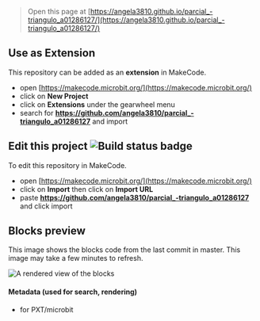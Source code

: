 
> Open this page at [https://angela3810.github.io/parcial_-triangulo_a01286127/](https://angela3810.github.io/parcial_-triangulo_a01286127/)

## Use as Extension

This repository can be added as an **extension** in MakeCode.

* open [https://makecode.microbit.org/](https://makecode.microbit.org/)
* click on **New Project**
* click on **Extensions** under the gearwheel menu
* search for **https://github.com/angela3810/parcial_-triangulo_a01286127** and import

## Edit this project ![Build status badge](https://github.com/angela3810/parcial_-triangulo_a01286127/workflows/MakeCode/badge.svg)

To edit this repository in MakeCode.

* open [https://makecode.microbit.org/](https://makecode.microbit.org/)
* click on **Import** then click on **Import URL**
* paste **https://github.com/angela3810/parcial_-triangulo_a01286127** and click import

## Blocks preview

This image shows the blocks code from the last commit in master.
This image may take a few minutes to refresh.

![A rendered view of the blocks](https://github.com/angela3810/parcial_-triangulo_a01286127/raw/master/.github/makecode/blocks.png)

#### Metadata (used for search, rendering)

* for PXT/microbit
<script src="https://makecode.com/gh-pages-embed.js"></script><script>makeCodeRender("{{ site.makecode.home_url }}", "{{ site.github.owner_name }}/{{ site.github.repository_name }}");</script>
